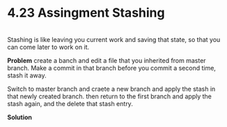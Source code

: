 # 4.23 Assingment Stashing
<br>
Stashing is like leaving you current work and saving that state, so that you can come later to work on it.

<b>Problem</b>
create a banch and edit a file that you inherited from master branch. Make a commit in that branch before you commit a second time, stash it away.

Switch to master branch and craete a new branch and apply the stash in that newly created branch. then
return to the first branch and apply the stash again, and the delete that stash entry.

<b>Solution</b>